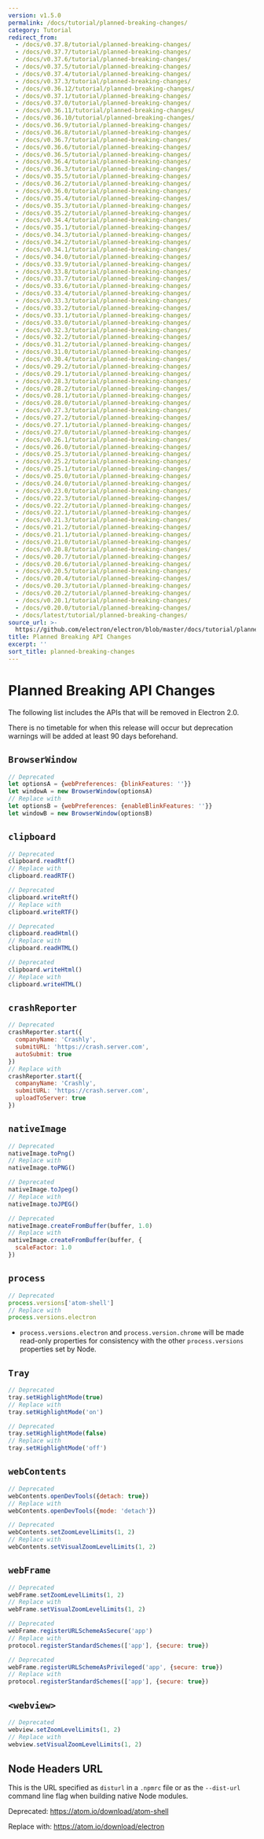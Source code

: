 ```yaml
---
version: v1.5.0
permalink: /docs/tutorial/planned-breaking-changes/
category: Tutorial
redirect_from:
  - /docs/v0.37.8/tutorial/planned-breaking-changes/
  - /docs/v0.37.7/tutorial/planned-breaking-changes/
  - /docs/v0.37.6/tutorial/planned-breaking-changes/
  - /docs/v0.37.5/tutorial/planned-breaking-changes/
  - /docs/v0.37.4/tutorial/planned-breaking-changes/
  - /docs/v0.37.3/tutorial/planned-breaking-changes/
  - /docs/v0.36.12/tutorial/planned-breaking-changes/
  - /docs/v0.37.1/tutorial/planned-breaking-changes/
  - /docs/v0.37.0/tutorial/planned-breaking-changes/
  - /docs/v0.36.11/tutorial/planned-breaking-changes/
  - /docs/v0.36.10/tutorial/planned-breaking-changes/
  - /docs/v0.36.9/tutorial/planned-breaking-changes/
  - /docs/v0.36.8/tutorial/planned-breaking-changes/
  - /docs/v0.36.7/tutorial/planned-breaking-changes/
  - /docs/v0.36.6/tutorial/planned-breaking-changes/
  - /docs/v0.36.5/tutorial/planned-breaking-changes/
  - /docs/v0.36.4/tutorial/planned-breaking-changes/
  - /docs/v0.36.3/tutorial/planned-breaking-changes/
  - /docs/v0.35.5/tutorial/planned-breaking-changes/
  - /docs/v0.36.2/tutorial/planned-breaking-changes/
  - /docs/v0.36.0/tutorial/planned-breaking-changes/
  - /docs/v0.35.4/tutorial/planned-breaking-changes/
  - /docs/v0.35.3/tutorial/planned-breaking-changes/
  - /docs/v0.35.2/tutorial/planned-breaking-changes/
  - /docs/v0.34.4/tutorial/planned-breaking-changes/
  - /docs/v0.35.1/tutorial/planned-breaking-changes/
  - /docs/v0.34.3/tutorial/planned-breaking-changes/
  - /docs/v0.34.2/tutorial/planned-breaking-changes/
  - /docs/v0.34.1/tutorial/planned-breaking-changes/
  - /docs/v0.34.0/tutorial/planned-breaking-changes/
  - /docs/v0.33.9/tutorial/planned-breaking-changes/
  - /docs/v0.33.8/tutorial/planned-breaking-changes/
  - /docs/v0.33.7/tutorial/planned-breaking-changes/
  - /docs/v0.33.6/tutorial/planned-breaking-changes/
  - /docs/v0.33.4/tutorial/planned-breaking-changes/
  - /docs/v0.33.3/tutorial/planned-breaking-changes/
  - /docs/v0.33.2/tutorial/planned-breaking-changes/
  - /docs/v0.33.1/tutorial/planned-breaking-changes/
  - /docs/v0.33.0/tutorial/planned-breaking-changes/
  - /docs/v0.32.3/tutorial/planned-breaking-changes/
  - /docs/v0.32.2/tutorial/planned-breaking-changes/
  - /docs/v0.31.2/tutorial/planned-breaking-changes/
  - /docs/v0.31.0/tutorial/planned-breaking-changes/
  - /docs/v0.30.4/tutorial/planned-breaking-changes/
  - /docs/v0.29.2/tutorial/planned-breaking-changes/
  - /docs/v0.29.1/tutorial/planned-breaking-changes/
  - /docs/v0.28.3/tutorial/planned-breaking-changes/
  - /docs/v0.28.2/tutorial/planned-breaking-changes/
  - /docs/v0.28.1/tutorial/planned-breaking-changes/
  - /docs/v0.28.0/tutorial/planned-breaking-changes/
  - /docs/v0.27.3/tutorial/planned-breaking-changes/
  - /docs/v0.27.2/tutorial/planned-breaking-changes/
  - /docs/v0.27.1/tutorial/planned-breaking-changes/
  - /docs/v0.27.0/tutorial/planned-breaking-changes/
  - /docs/v0.26.1/tutorial/planned-breaking-changes/
  - /docs/v0.26.0/tutorial/planned-breaking-changes/
  - /docs/v0.25.3/tutorial/planned-breaking-changes/
  - /docs/v0.25.2/tutorial/planned-breaking-changes/
  - /docs/v0.25.1/tutorial/planned-breaking-changes/
  - /docs/v0.25.0/tutorial/planned-breaking-changes/
  - /docs/v0.24.0/tutorial/planned-breaking-changes/
  - /docs/v0.23.0/tutorial/planned-breaking-changes/
  - /docs/v0.22.3/tutorial/planned-breaking-changes/
  - /docs/v0.22.2/tutorial/planned-breaking-changes/
  - /docs/v0.22.1/tutorial/planned-breaking-changes/
  - /docs/v0.21.3/tutorial/planned-breaking-changes/
  - /docs/v0.21.2/tutorial/planned-breaking-changes/
  - /docs/v0.21.1/tutorial/planned-breaking-changes/
  - /docs/v0.21.0/tutorial/planned-breaking-changes/
  - /docs/v0.20.8/tutorial/planned-breaking-changes/
  - /docs/v0.20.7/tutorial/planned-breaking-changes/
  - /docs/v0.20.6/tutorial/planned-breaking-changes/
  - /docs/v0.20.5/tutorial/planned-breaking-changes/
  - /docs/v0.20.4/tutorial/planned-breaking-changes/
  - /docs/v0.20.3/tutorial/planned-breaking-changes/
  - /docs/v0.20.2/tutorial/planned-breaking-changes/
  - /docs/v0.20.1/tutorial/planned-breaking-changes/
  - /docs/v0.20.0/tutorial/planned-breaking-changes/
  - /docs/latest/tutorial/planned-breaking-changes/
source_url: >-
  https://github.com/electron/electron/blob/master/docs/tutorial/planned-breaking-changes.md
title: Planned Breaking API Changes
excerpt: ''
sort_title: planned-breaking-changes
---
```

# Planned Breaking API Changes

The following list includes the APIs that will be removed in Electron 2.0.

There is no timetable for when this release will occur but deprecation warnings will be added at least 90 days beforehand.

## `BrowserWindow`

```js
// Deprecated
let optionsA = {webPreferences: {blinkFeatures: ''}}
let windowA = new BrowserWindow(optionsA)
// Replace with
let optionsB = {webPreferences: {enableBlinkFeatures: ''}}
let windowB = new BrowserWindow(optionsB)
```

## `clipboard`

```js
// Deprecated
clipboard.readRtf()
// Replace with
clipboard.readRTF()

// Deprecated
clipboard.writeRtf()
// Replace with
clipboard.writeRTF()

// Deprecated
clipboard.readHtml()
// Replace with
clipboard.readHTML()

// Deprecated
clipboard.writeHtml()
// Replace with
clipboard.writeHTML()
```

## `crashReporter`

```js
// Deprecated
crashReporter.start({
  companyName: 'Crashly',
  submitURL: 'https://crash.server.com',
  autoSubmit: true
})
// Replace with
crashReporter.start({
  companyName: 'Crashly',
  submitURL: 'https://crash.server.com',
  uploadToServer: true
})
```

## `nativeImage`

```js
// Deprecated
nativeImage.toPng()
// Replace with
nativeImage.toPNG()

// Deprecated
nativeImage.toJpeg()
// Replace with
nativeImage.toJPEG()

// Deprecated
nativeImage.createFromBuffer(buffer, 1.0)
// Replace with
nativeImage.createFromBuffer(buffer, {
  scaleFactor: 1.0
})
```

## `process`

```js
// Deprecated
process.versions['atom-shell']
// Replace with
process.versions.electron
```

*   `process.versions.electron` and `process.version.chrome` will be made read-only properties for consistency with the other `process.versions` properties set by Node.

## `Tray`

```js
// Deprecated
tray.setHighlightMode(true)
// Replace with
tray.setHighlightMode('on')

// Deprecated
tray.setHighlightMode(false)
// Replace with
tray.setHighlightMode('off')
```

## `webContents`

```js
// Deprecated
webContents.openDevTools({detach: true})
// Replace with
webContents.openDevTools({mode: 'detach'})
```

```js
// Deprecated
webContents.setZoomLevelLimits(1, 2)
// Replace with
webContents.setVisualZoomLevelLimits(1, 2)
```

## `webFrame`

```js
// Deprecated
webFrame.setZoomLevelLimits(1, 2)
// Replace with
webFrame.setVisualZoomLevelLimits(1, 2)

// Deprecated
webFrame.registerURLSchemeAsSecure('app')
// Replace with
protocol.registerStandardSchemes(['app'], {secure: true})

// Deprecated
webFrame.registerURLSchemeAsPrivileged('app', {secure: true})
// Replace with
protocol.registerStandardSchemes(['app'], {secure: true})
```

## `<webview>`

```js
// Deprecated
webview.setZoomLevelLimits(1, 2)
// Replace with
webview.setVisualZoomLevelLimits(1, 2)
```

## Node Headers URL

This is the URL specified as `disturl` in a `.npmrc` file or as the `--dist-url` command line flag when building native Node modules.

Deprecated: https://atom.io/download/atom-shell

Replace with: https://atom.io/download/electron
